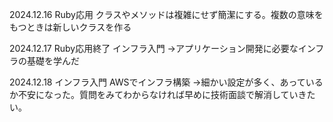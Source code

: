 2024.12.16
Ruby応用
クラスやメソッドは複雑にせず簡潔にする。複数の意味をもつときは新しいクラスを作る

2024.12.17
Ruby応用終了
インフラ入門
→アプリケーション開発に必要なインフラの基礎を学んだ

2024.12.18
インフラ入門
AWSでインフラ構築
→細かい設定が多く、あっているか不安になった。質問をみてわからなければ早めに技術面談で解消していきたい。